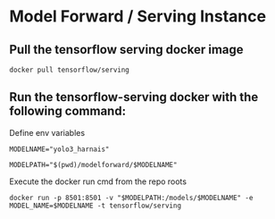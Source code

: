 # Model Forward / Serving Instance

## Pull the tensorflow serving docker image

    docker pull tensorflow/serving

## Run the tensorflow-serving docker with the following command:

Define env variables

    MODELNAME="yolo3_harnais"

    MODELPATH="$(pwd)/modelforward/$MODELNAME"
    
Execute the docker run cmd from the repo roots

    docker run -p 8501:8501 -v "$MODELPATH:/models/$MODELNAME" -e MODEL_NAME=$MODELNAME -t tensorflow/serving
